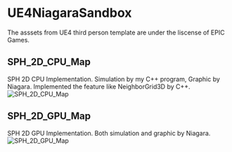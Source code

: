 # UE4NiagaraSandbox

The asssets from UE4 third person template are under the liscense of EPIC Games.

## SPH_2D_CPU_Map
SPH 2D CPU Implementation.
Simulation by my C++ program, Graphic by Niagara.
Implemented the feature like NeighborGrid3D by C++.
![SPH_2D_CPU_Map](SPH_CPU_2D.gif "SPH 2D CPU implementation")

## SPH_2D_GPU_Map
SPH 2D GPU Implementation.
Both simulation and graphic by Niagara.
![SPH_2D_GPU_Map](SPH_GPU_2D.gif "SPH 2D GPU implementation")
